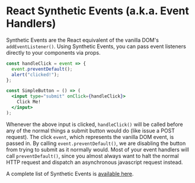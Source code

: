 # React Synthetic Events (a.k.a. Event Handlers)

Synthetic Events are the React equivalent of the vanilla DOM's
`addEventListener()`. Using Synthetic Events, you can pass event listeners
directly to your components via props.

```jsx
const handleClick = event => {
  event.preventDefault();
  alert("clicked!");
};

const SimpleButton = () => (
  <input type="submit" onClick={handleClick}>
    Click Me!
  </input>
);
```

Whenever the above input is clicked, `handleClick()` will be called before any
of the normal things a submit button would do (like issue a POST request). The
click `event`, which represents the vanilla DOM event, is passed in. By calling
`event.preventDefault()`, we are disabling the button from trying to submit as
it normally would. Most of your event handlers will call `preventDefault()`,
since you almost always want to halt the normal HTTP request and dispatch an
asynchronous javascript request instead.

A complete list of Synthetic Events is [available here][react-events].

[react-events]: https://reactjs.org/docs/handling-events.html
